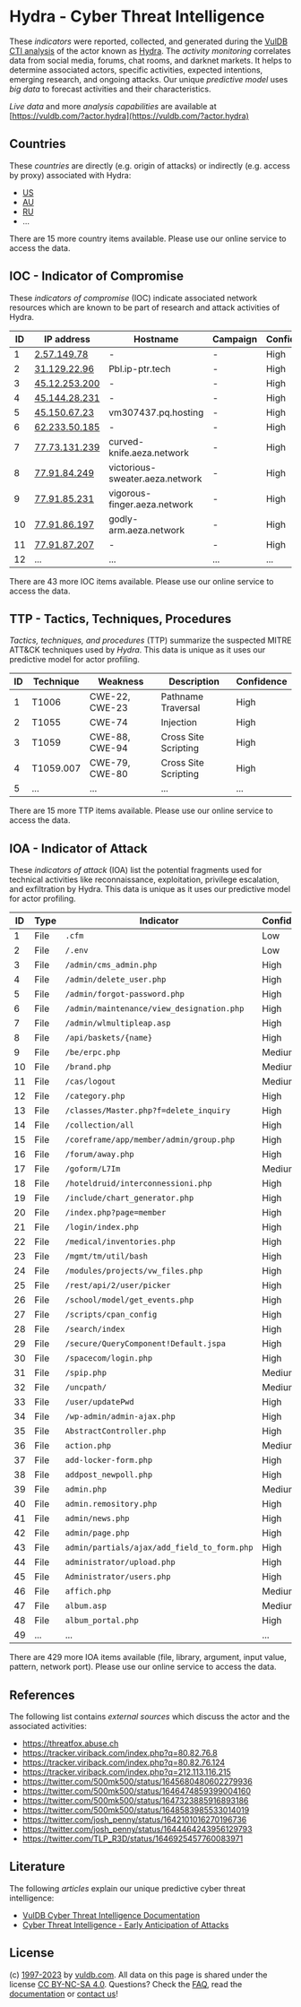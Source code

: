 # Hydra - Cyber Threat Intelligence

These _indicators_ were reported, collected, and generated during the [VulDB CTI analysis](https://vuldb.com/?kb.cti) of the actor known as [Hydra](https://vuldb.com/?actor.hydra). The _activity monitoring_ correlates data from social media, forums, chat rooms, and darknet markets. It helps to determine associated actors, specific activities, expected intentions, emerging research, and ongoing attacks. Our unique _predictive model_ uses _big data_ to forecast activities and their characteristics.

_Live data_ and more _analysis capabilities_ are available at [https://vuldb.com/?actor.hydra](https://vuldb.com/?actor.hydra)

## Countries

These _countries_ are directly (e.g. origin of attacks) or indirectly (e.g. access by proxy) associated with Hydra:

* [US](https://vuldb.com/?country.us)
* [AU](https://vuldb.com/?country.au)
* [RU](https://vuldb.com/?country.ru)
* ...

There are 15 more country items available. Please use our online service to access the data.

## IOC - Indicator of Compromise

These _indicators of compromise_ (IOC) indicate associated network resources which are known to be part of research and attack activities of Hydra.

ID | IP address | Hostname | Campaign | Confidence
-- | ---------- | -------- | -------- | ----------
1 | [2.57.149.78](https://vuldb.com/?ip.2.57.149.78) | - | - | High
2 | [31.129.22.96](https://vuldb.com/?ip.31.129.22.96) | Pbl.ip-ptr.tech | - | High
3 | [45.12.253.200](https://vuldb.com/?ip.45.12.253.200) | - | - | High
4 | [45.144.28.231](https://vuldb.com/?ip.45.144.28.231) | - | - | High
5 | [45.150.67.23](https://vuldb.com/?ip.45.150.67.23) | vm307437.pq.hosting | - | High
6 | [62.233.50.185](https://vuldb.com/?ip.62.233.50.185) | - | - | High
7 | [77.73.131.239](https://vuldb.com/?ip.77.73.131.239) | curved-knife.aeza.network | - | High
8 | [77.91.84.249](https://vuldb.com/?ip.77.91.84.249) | victorious-sweater.aeza.network | - | High
9 | [77.91.85.231](https://vuldb.com/?ip.77.91.85.231) | vigorous-finger.aeza.network | - | High
10 | [77.91.86.197](https://vuldb.com/?ip.77.91.86.197) | godly-arm.aeza.network | - | High
11 | [77.91.87.207](https://vuldb.com/?ip.77.91.87.207) | - | - | High
12 | ... | ... | ... | ...

There are 43 more IOC items available. Please use our online service to access the data.

## TTP - Tactics, Techniques, Procedures

_Tactics, techniques, and procedures_ (TTP) summarize the suspected MITRE ATT&CK techniques used by _Hydra_. This data is unique as it uses our predictive model for actor profiling.

ID | Technique | Weakness | Description | Confidence
-- | --------- | -------- | ----------- | ----------
1 | T1006 | CWE-22, CWE-23 | Pathname Traversal | High
2 | T1055 | CWE-74 | Injection | High
3 | T1059 | CWE-88, CWE-94 | Cross Site Scripting | High
4 | T1059.007 | CWE-79, CWE-80 | Cross Site Scripting | High
5 | ... | ... | ... | ...

There are 15 more TTP items available. Please use our online service to access the data.

## IOA - Indicator of Attack

These _indicators of attack_ (IOA) list the potential fragments used for technical activities like reconnaissance, exploitation, privilege escalation, and exfiltration by Hydra. This data is unique as it uses our predictive model for actor profiling.

ID | Type | Indicator | Confidence
-- | ---- | --------- | ----------
1 | File | `.cfm` | Low
2 | File | `/.env` | Low
3 | File | `/admin/cms_admin.php` | High
4 | File | `/admin/delete_user.php` | High
5 | File | `/admin/forgot-password.php` | High
6 | File | `/admin/maintenance/view_designation.php` | High
7 | File | `/admin/wlmultipleap.asp` | High
8 | File | `/api/baskets/{name}` | High
9 | File | `/be/erpc.php` | Medium
10 | File | `/brand.php` | Medium
11 | File | `/cas/logout` | Medium
12 | File | `/category.php` | High
13 | File | `/classes/Master.php?f=delete_inquiry` | High
14 | File | `/collection/all` | High
15 | File | `/coreframe/app/member/admin/group.php` | High
16 | File | `/forum/away.php` | High
17 | File | `/goform/L7Im` | Medium
18 | File | `/hoteldruid/interconnessioni.php` | High
19 | File | `/include/chart_generator.php` | High
20 | File | `/index.php?page=member` | High
21 | File | `/login/index.php` | High
22 | File | `/medical/inventories.php` | High
23 | File | `/mgmt/tm/util/bash` | High
24 | File | `/modules/projects/vw_files.php` | High
25 | File | `/rest/api/2/user/picker` | High
26 | File | `/school/model/get_events.php` | High
27 | File | `/scripts/cpan_config` | High
28 | File | `/search/index` | High
29 | File | `/secure/QueryComponent!Default.jspa` | High
30 | File | `/spacecom/login.php` | High
31 | File | `/spip.php` | Medium
32 | File | `/uncpath/` | Medium
33 | File | `/user/updatePwd` | High
34 | File | `/wp-admin/admin-ajax.php` | High
35 | File | `AbstractController.php` | High
36 | File | `action.php` | Medium
37 | File | `add-locker-form.php` | High
38 | File | `addpost_newpoll.php` | High
39 | File | `admin.php` | Medium
40 | File | `admin.remository.php` | High
41 | File | `admin/news.php` | High
42 | File | `admin/page.php` | High
43 | File | `admin/partials/ajax/add_field_to_form.php` | High
44 | File | `administrator/upload.php` | High
45 | File | `Administrator/users.php` | High
46 | File | `affich.php` | Medium
47 | File | `album.asp` | Medium
48 | File | `album_portal.php` | High
49 | ... | ... | ...

There are 429 more IOA items available (file, library, argument, input value, pattern, network port). Please use our online service to access the data.

## References

The following list contains _external sources_ which discuss the actor and the associated activities:

* https://threatfox.abuse.ch
* https://tracker.viriback.com/index.php?q=80.82.76.8
* https://tracker.viriback.com/index.php?q=80.82.76.124
* https://tracker.viriback.com/index.php?q=212.113.116.215
* https://twitter.com/500mk500/status/1645680480602279936
* https://twitter.com/500mk500/status/1646474859399004160
* https://twitter.com/500mk500/status/1647323885916893186
* https://twitter.com/500mk500/status/1648583985533014019
* https://twitter.com/josh_penny/status/1642101016270196736
* https://twitter.com/josh_penny/status/1644464243956129793
* https://twitter.com/TLP_R3D/status/1646925457760083971

## Literature

The following _articles_ explain our unique predictive cyber threat intelligence:

* [VulDB Cyber Threat Intelligence Documentation](https://vuldb.com/?kb.cti)
* [Cyber Threat Intelligence - Early Anticipation of Attacks](https://www.scip.ch/en/?labs.20201022)

## License

(c) [1997-2023](https://vuldb.com/?kb.changelog) by [vuldb.com](https://vuldb.com/?kb.about). All data on this page is shared under the license [CC BY-NC-SA 4.0](https://creativecommons.org/licenses/by-nc-sa/4.0/). Questions? Check the [FAQ](https://vuldb.com/?kb.faq), read the [documentation](https://vuldb.com/?kb) or [contact us](https://vuldb.com/?contact)!
